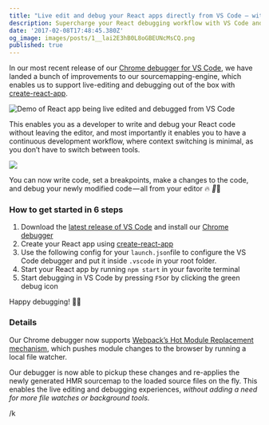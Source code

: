 ```yaml
---
title: "Live edit and debug your React apps directly from VS Code — without leaving the editor \U0001F525 \U0001F389\U0001F388"
description: Supercharge your React debugging workflow with VS Code and Chrome debugging
date: '2017-02-08T17:48:45.380Z'
og_image: images/posts/1__lai2E3hB0L8oGBEUNcMsCQ.png
published: true
---
```


In our most recent release of our [Chrome debugger for VS Code](https://marketplace.visualstudio.com/items?itemName=msjsdiag.debugger-for-chrome), we have landed a bunch of improvements to our sourcemapping-engine, which enables us to support live-editing and debugging out of the box with [create-react-app](https://github.com/facebookincubator/create-react-app).

![Demo of React app being live edited and debugged from VS Code](/images/posts/1__74lkRfxrsJlxEWXCwSOF__Q.gif)

This enables you as a developer to write and debug your React code without leaving the editor, and most importantly it enables you to have a continuous development workflow, where context switching is minimal, as you don’t have to switch between tools.

![](/images/posts/1__lai2E3hB0L8oGBEUNcMsCQ.png)

You can now write code, set a breakpoints, make a changes to the code, and debug your newly modified code — all from your editor 🔥 *🎉*🎈

### How to get started in 6 steps

1.  Download the [latest release of VS Code](http://code.visualstudio.com/Download) and install our [Chrome debugger](https://marketplace.visualstudio.com/items?itemName=msjsdiag.debugger-for-chrome)
2.  Create your React app using [create-react-app](https://github.com/facebookincubator/create-react-app)
3.  Use the following config for your `launch.json`file to configure the VS Code debugger and put it inside `.vscode` in your root folder.
4.  Start your React app by running `npm start` in your favorite terminal
5.  Start debugging in VS Code by pressing `F5`or by clicking the green debug icon

Happy debugging! 🎉🎈

### Details

Our Chrome debugger now supports [Webpack’s Hot Module Replacement mechanism](https://webpack.github.io/docs/hot-module-replacement.html), which pushes module changes to the browser by running a local file watcher.

Our debugger is now able to pickup these changes and re-applies the newly generated HMR sourcemap to the loaded source files on the fly. This enables the live editing and debugging experiences, _without adding a need for more file watches or background tools._

/k
